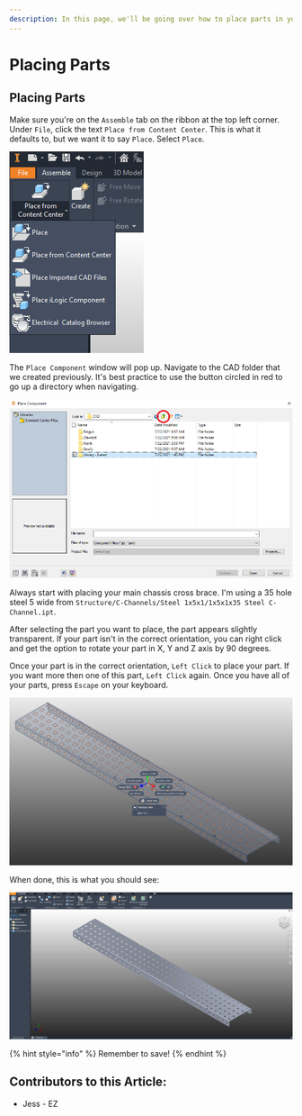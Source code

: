 ```yaml
---
description: In this page, we'll be going over how to place parts in your assembly.
---
```


# Placing Parts

## Placing Parts

Make sure you're on the `Assemble` tab on the ribbon at the top left corner.  Under `File`, click the text `Place from Content Center`.  This is what it defaults to, but we want it to say `Place`.  Select `Place`. 

![Default Place Button](<../../../.gitbook/assets/image (44).png>)

The `Place Component` window will pop up.  Navigate to the CAD folder that we created previously.  It's best practice to use the button circled in red to go up a directory when navigating.

![Place Pop-Up Menu](<../../../.gitbook/assets/navigateup (1).png>)

Always start with placing your main chassis cross brace.  I'm using a 35 hole steel 5 wide from `Structure/C-Channels/Steel 1x5x1/1x5x1x35 Steel C-Channel.ipt`.  

After selecting the part you want to place, the part appears slightly transparent.  If your part isn't in the correct orientation, you can right click and get the option to rotate your part in X, Y and Z axis by 90 degrees.  

Once your part is in the correct orientation, `Left Click` to place your part.  If you want more then one of this part, `Left Click` again.  Once you have all of your parts, press `Escape` on your keyboard.

![Rotate Parts before Placing](<../../../.gitbook/assets/image (48).png>)

When done, this is what you should see:

![Final Placed Part](<../../../.gitbook/assets/image (49).png>)

{% hint style="info" %}
Remember to save!
{% endhint %}



## Contributors to this Article:

* Jess - EZ
